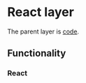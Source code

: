# React layer

The parent layer is
[code](https://github.com/Nelkor/create-layer/blob/main/src/layers/frontend/readme/ru.md).

## Functionality

### React
